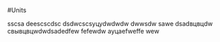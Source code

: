 #Units

sscsa
deescscdsc
dsdwcscsуцуdwdwdw
dwwsdw
sawe
dsadвцвцdw
свывцвцwdwdsadedfew
fefewdw
ауцаefweffe
wew
